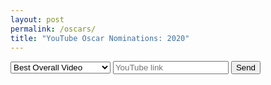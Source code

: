 ```yaml
---
layout: post
permalink: /oscars/
title: "YouTube Oscar Nominations: 2020"
---
```

<link rel="stylesheet" href="https://s.pageclip.co/v1/pageclip.css" media="screen">
<form action="https://send.pageclip.co/DNoJ0vnqkYNzE27nANdY7enJ4yidU5Zo/oscars" class="pageclip-form" method="post">
  <!-- Replace these inputs with your own. Make sure they have a "name" attribute! -->
  <select name="category">
    <option value="Overall">Best Overall Video</option>
    <option value="Educational">Best Educational Video</option>
    <option value="Comedy">Best Comedy Video</option>
    <option value="Music">Best Music Video</option>
    <option value="Art">Best Art Video</option>
    <option value="Remix/Edit">Best Remix/Edit</option>
  </select>
  <input type="text" name="link" placeholder="YouTube link" />

  <!-- This button will have a loading spinner. Keep the inner span for best results. -->
  <button type="submit" class="pageclip-form__submit">
    <span>Send</span>
  </button>
</form>
<script src="https://s.pageclip.co/v1/pageclip.js" charset="utf-8"></script>
